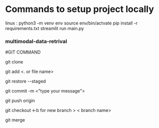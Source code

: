 # Commands to setup project locally 
linux  :
python3 -m venv env 
source env/bin/actvate
pip install -r requirements.txt
streamlit run main.py 



### multimodal-data-retrival

#GIT COMMAND

git clone <url>

git add <. or file name>

git restore --staged <file>

git commit -m <"type your message">

git push origin <branch name>

git checkout <-b for new branch > < branch name>

git merge <feature branch>


